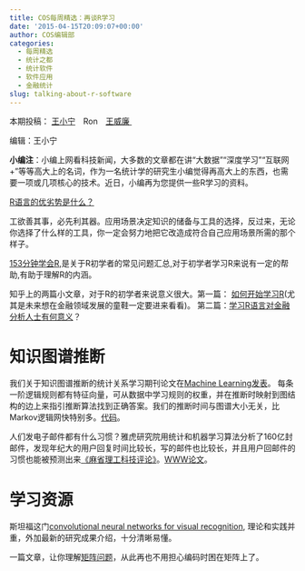 ```yaml
---
title: COS每周精选：再谈R学习
date: '2015-04-15T20:09:07+00:00'
author: COS编辑部
categories:
  - 每周精选
  - 统计之都
  - 统计软件
  - 软件应用
  - 金融统计
slug: talking-about-r-software
---
```


本期投稿： [王小宁](http://weibo.com/wangxiaoningtongxue/profile?rightmod=1&wvr=6&mod=personinfo)　Ron　[王威廉 ](http://weibo.com/u/1657470871?from=feed&loc=avatar)

编辑：王小宁

**小编注**：小编上网看科技新闻，大多数的文章都在讲“大数据”“深度学习”“互联网+”等等高大上的名词，作为一名统计学的研究生小编觉得再高大上的东西，也需要一项或几项核心的技术。近日，小编再为您提供一些R学习的资料。

[R语言的优劣势是什么？](http://www.thebigdata.cn/QiTa/13973.html)

工欲善其事，必先利其器。应用场景决定知识的储备与工具的选择，反过来，无论你选择了什么样的工具，你一定会努力地把它改造成符合自己应用场景所需的那个样子。

<!--more-->

[153分钟学会R](http://cran.r-project.org/doc/contrib/Liu-FAQ.pdf),是关于R初学者的常见问题汇总,对于初学者学习R来说有一定的帮助,有助于理解R的内涵。

知乎上的两篇小文章，对于R的初学者来说意义很大。第一篇： [如何开始学习R](http://www.zhihu.com/question/21654166)(尤其是未来想在金融领域发展的童鞋一定要进来看看)。 第二篇：[学习R语言对金融分析人士有何意义](http://www.zhihu.com/question/21030722)？

# 知识图谱推断

我们关于知识图谱推断的统计关系学习期刊论文在[Machine Learning发表](http://www.cs.cmu.edu/~yww/papers/ProPPR_MLJ_sub.pdf)。 每条一阶逻辑规则都有特征向量，可从数据中学习规则的权重，并在推断时映射到图结构的边上来指引推断算法找到正确答案。我们的推断时间与图谱大小无关，比Markov逻辑网快特别多。[代码](%20https://github.com/TeamCohen/ProPPR)。

人们发电子邮件都有什么习惯？雅虎研究院用统计和机器学习算法分析了160亿封邮件，发现年纪大的用户回复时间比较长，写的邮件也比较长，并且用户回邮件的习惯也能被预测出来[《麻省理工科技评论》](http://www.technologyreview.com/view/536586/machine-learning-algorithm-mines-16-billion-e-mails/)。[WWW论文](http://arxiv.org/pdf/1504.00704v1.pdf)。

# 学习资源

斯坦福这门[convolutional neural networks for visual recognition](http://cs231n.stanford.edu/syllabus.html), 理论和实践并重，外加最新的研究成果介绍，十分清晰易懂。

一篇文章，让你理解[矩阵问题](http://www.52cs.org/?p=175)，从此再也不用担心编码时困在矩阵上了。
